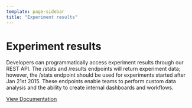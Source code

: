 ```yaml
---
template: page-sidebar
title: "Experiment results"
---
```


# Experiment results

Developers can programmatically access experiment results through our REST API. The /stats and /results endpoints will return experiment data; however, the /stats endpoint should be used for experiments started after Jan 21st 2015. These endpoints enable teams to perform custom data analysis and the ability to create internal dashboards and workflows.

<a class="button button--highlight" href="/rest/reference#results">
View Documentation
</a>

